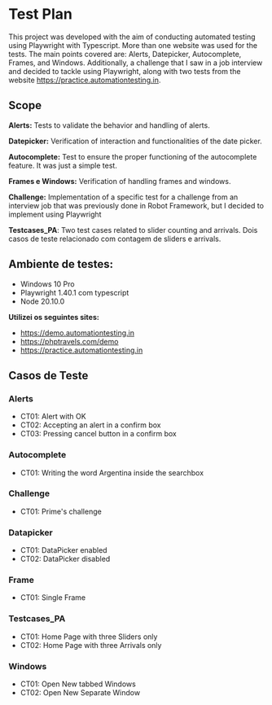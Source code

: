 # Test Plan

This project was developed with the aim of conducting automated testing using Playwright with Typescript. More than one website was used for the tests. The main points covered are: Alerts, Datepicker, Autocomplete, Frames, and Windows. Additionally, a challenge that I saw in a job interview and decided to tackle using Playwright, along with two tests from the website https://practice.automationtesting.in. 

## Scope
<b>Alerts:</b> Tests to validate the behavior and handling of alerts.

<b>Datepicker:</b> Verification of interaction and functionalities of the date picker. 

<b>Autocomplete:</b> Test to ensure the proper functioning of the autocomplete feature. It was just a simple test.

<b>Frames e Windows:</b> Verification of handling frames and windows.  

<b>Challenge:</b> Implementation of a specific test for a challenge from an interview job that was previously done in Robot Framework, but I decided to implement using Playwright

<b>Testcases_PA</b>: Two test cases related to slider counting and arrivals. Dois casos de teste relacionado com contagem de sliders e arrivals.

## Ambiente de testes:
- Windows      10 Pro
- Playwright  1.40.1 com typescript
- Node        20.10.0
  
<b>Utilizei os seguintes sites:</b>

- https://demo.automationtesting.in
- https://phptravels.com/demo
- https://practice.automationtesting.in

## Casos de Teste

### Alerts
  - CT01: Alert with OK
  - CT02: Accepting an alert in a confirm box
  - CT03: Pressing cancel button in a confirm box
 
### Autocomplete
 - CT01: Writing the word Argentina inside the searchbox

### Challenge
- CT01: Prime's challenge

### Datapicker
- CT01: DataPicker enabled
- CT02: DataPicker disabled

### Frame
- CT01: Single Frame

### Testcases_PA
- CT01: Home Page with three Sliders only
- CT02: Home Page with three Arrivals only

### Windows
- CT01: Open New tabbed Windows
- CT02: Open New Separate Window


